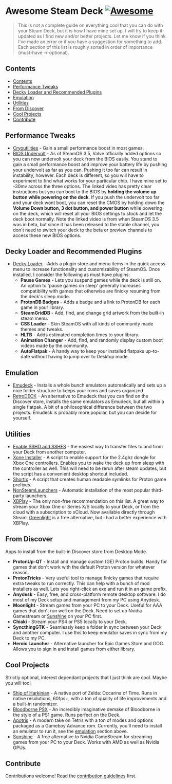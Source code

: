 <!-- omit from toc -->
# Awesome Steam Deck [![Awesome](https://awesome.re/badge.svg)](https://awesome.re)

> This is not a complete guide on everything cool that you can do with your Steam Deck, but it is how I have mine set up. I will try to keep it updated as I find new and/or better projects. Let me know if you think I've made an error or if you have a suggestion for something to add. Each section of this list is roughly sorted in order of importance (must-have -> optional).


## Contents
- [Contents](#contents)
- [Performance Tweaks](#performance-tweaks)
- [Decky Loader and Recommended Plugins](#decky-loader-and-recommended-plugins)
- [Emulation](#emulation)
- [Utilities](#utilities)
- [From Discover](#from-discover)
- [Cool Projects](#cool-projects)
- [Contribute](#contribute)



## Performance Tweaks
- [Cryoutilities](https://github.com/CryoByte33/steam-deck-utilities) - Gain a small performance boost in most games. 
- [BIOS Undervolt](https://youtu.be/Roi6lvrcH-I?si=Q8nvUFDA5klv1oUl&t=57) - As of SteamOS 3.5, Valve officially added options so you can now undervolt your deck from the BIOS easily. You stand to gain a small performance boost and improve your battery life by pushing your undervolt as far as you can. Pushing it too far can result in instability, however. Each deck is different, so you will have to experiment to find what works for your particular chip. I have mine set to -30mv across the three options. The linked video has pretty clear instructions but you can boot to the BIOS by **holding the volume up button while powering on the deck**. If you push the undervolt too far and your deck wont boot, you can reset the CMOS by holding down the **Volume Down button, 3 dot button, and power button** while powering on the deck, which will reset all your BIOS settings to stock and let the deck boot normally. Note the linked video is from when SteamOS 3.5 was in beta, but since it has been released to the stable channel, you don't need to switch your deck to the beta or preview channels to access these new BIOS options.


## Decky Loader and Recommended Plugins
- [Decky Loader](https://github.com/SteamDeckHomebrew/decky-loader) - Adds a plugin store and menu items in the quick access menu to increase functionality and customizability of SteamOS. Once installed, I consider the following as must have plugins:
    - **Pause Games** - Lets you suspend games while the deck is still on. An option to 'pause games on sleep' generally increases compatibility with games that otherwise are finicky resuming from the deck's sleep mode.
    - **ProtonDB Badges** - Adds a badge and a link to ProtonDB for each game in your library. 
    - **SteamGridDB** - Add, find, and change grid artwork from the built-in steam menu. 
    - **CSS Loader** - Skin SteamOS with all kinds of community made themes and tweaks.
    - **HLTB** - Adds estimated completion times to your library. 
    - **Animation Changer** - Add, find, and randomly display custom boot videos made by the community.
    - **AutoFlatpak** - A handy way to keep your installed flatpaks up-to-date without having to jump over to Desktop mode. 

## Emulation
- [Emudeck](https://www.emudeck.com) - Installs a whole bunch emulators automatically and sets up a nice folder structure to keeps your roms and saves organized. 
- [RetroDECK](https://retrodeck.net/) - An alternative to Emudeck that you can find on the Discover store, installs the same emulators as Emudeck, but all within a single flatpak. A bit of a philosophical difference between the two projects. Emudeck is probably more popular, but you can decide for yourself. 

## Utilities
- [Enable SSHD and SSHFS](https://www.youtube.com/watch?v=6GT67H8Xsjs) - the easiest way to transfer files to and from your Deck from another computer.
- [Xone Installer](https://gist.github.com/SavageCore/263a3413532bc181c9bb215c8fe6c30d) - A script to enable support for the 2.4ghz dongle for Xbox One controllers. Enables you to wake the deck up from sleep with the controller as well. This will need to be rerun after steam updates, but the script has a convenient desktop shortcut included.
- [Shortix](https://github.com/Jannomag/shortix) - A script that creates human readable symlinks for Proton game prefixes. 
- [NonSteamLaunchers](https://github.com/moraroy/NonSteamLaunchers-On-Steam-Deck) - Automatic installation of the most popular third-party launchers.
- [XBPlay](https://store.steampowered.com/app/2693120/XBPlay/) - The only non-free recommendation on this list. A great way to stream your Xbox One or Series X/S locally to your Deck, or from the cloud with a subscription to xCloud. Now available directly through Steam. [Greenlight](https://github.com/unknownskl/greenlight) is a free alternative, but I had a better experience with XBPlay.
  
## From Discover
Apps to install from the built-in Discover store from Desktop Mode.
- **ProtonUp-QT** - Install and manage custom (GE) Proton builds. Handy for games that don't work with the default Proton version for whatever reason. 
- **ProtonTricks** - Very useful tool to manage finicky games that require extra tweaks to run correctly. This can help with a bunch of mod installers as well. Lets you right-click an exe and run it in an game prefix.
- **Anydesk** - Easy, free, and cross-platform remote desktop software. I do most of my Deck setup and management from my PC using Anydesk.
- **Moonlight** - Stream games from your PC to your Deck. Useful for AAA games that don't run well on the Deck. Need to set up Nvidia Gamestream or [Sunshine](https://github.com/LizardByte/Sunshine) on your PC first.
- **Chiaki** - Stream your PS4 or PS5 locally to your Deck.
- **SyncthingGTK** - Seamlessly keep a folder in sync between your Deck and another computer. I use this to keep emulator saves in sync from my Deck to my PC.
- **Heroic Launcher** - Alternative launcher for Epic Games Store and GOG. Allows you to sign in and install games from either library. 

    
## Cool Projects
Strictly optional, interest dependant projects that I just think are cool. Maybe you will too!
- [Ship of Harkinian](https://www.shipofharkinian.com/) - A native port of Zelda: Occarina of Time. Runs in native resolutions, 60fps+, with a ton of quality of life improvements and a built-in randomizer.
- [Bloodborne PSX](https://b0tster.itch.io/bbpsx) - An incredibly imaginative demake of Bloodborne in the style of a PS1 game. Runs perfect on the Deck. 
- [Apotris](https://akouzoukos.com/apotris) - A modern take on Tetris with a ton of modes and options packaged as a Gameboy Advance rom. Currently, you'll need to install an emulator to run it, see the [emulation](#emulation) section above.
- [Sunshine](https://github.com/LizardByte/Sunshine) - A free alternative to Nvidia GameStream for streaming games from your PC to your Deck. Works with AMD as well as Nvidia GPUs.

## Contribute

Contributions welcome! Read the [contribution guidelines](contributing.md) first.
